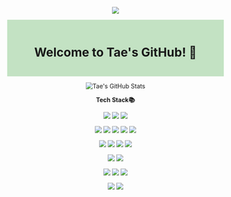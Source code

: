 <p align="center">
<img src="https://capsule-render.vercel.app/api?type=waving&color=FF0000&height=200&section=header&text=Hello&fontSize=60" />
<p>

<div style="background-color: #C3E2C3; padding: 20px;">
  <h1 align="center">Welcome to Tae's GitHub! 👋</h1>
</div>


<p align="center">
  <img src="https://github-readme-stats.vercel.app/api?username=Taeyoung20230727&show_icons=true&theme=default" alt="Tae's GitHub Stats">
</p>


<p align="center">
  <strong>Tech Stack📚</strong>
</p>

<p align="center">
<img src="https://img.shields.io/badge/Slack-4A154B?style=flat&logo=Slack&logoColor=white"> <img src="https://img.shields.io/badge/VS_Code-007ACC?style=flat&logo=Visual-Studio-Code&logoColor=white">
    <img src="https://img.shields.io/badge/IntelliJ-000000?style=flat&logo=IntelliJ-IDEA&logoColor=white">

<p align="center">
<img src="https://img.shields.io/badge/HTML5-E34F26?style=flat&logo=HTML5&logoColor=white"> <img src="https://img.shields.io/badge/CSS3-1572B6?style=flat&logo=CSS3&logoColor=white">
<img src="https://img.shields.io/badge/JavaScript-F7DF1E?style=flat&logo=JavaScript&logoColor=black">
<img src="https://img.shields.io/badge/Thymeleaf-005F0F?style=flat&logo=Thymeleaf&logoColor=white">
<img src="https://img.shields.io/badge/JSON-000000?style=flat&logo=JSON&logoColor=white">

<p align="center">
<img src="https://img.shields.io/badge/Spring_Boot-6DB33F?style=flat&logo=Spring-Boot&logoColor=white"> <img src="https://img.shields.io/badge/Java-007396?style=flat&logo=Java&logoColor=white">
<img src="https://img.shields.io/badge/Gradle-02303A?style=flat&logo=Gradle&logoColor=white">
<img src="https://img.shields.io/badge/myBatis-000000?style=flat&logo=myBatis&logoColor=white">


<p align="center">
<img src="https://img.shields.io/badge/Github-181717?style=flat&logo=GitHub&logoColor=white"> <img src="https://img.shields.io/badge/Git-F05032?style=flat&logo=Git&logoColor=white">

<p align="center">    
<img src="https://img.shields.io/badge/MySQL-4479A1?style=flat&logo=MySQL&logoColor=white"> <img src="https://img.shields.io/badge/MariaDB-003545?style=flat&logo=MariaDB&logoColor=white">
<img src="https://img.shields.io/badge/OracleDB-F80000?style=flat&logo=Oracle&logoColor=white">

  <p align="center">
<img src="https://img.shields.io/badge/Apache-D22128?style=flat&logo=Apache&logoColor=white"> <img src="https://img.shields.io/badge/AWS-232F3E?style=flat&logo=Amazon-AWS&logoColor=white">
